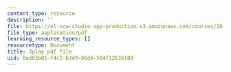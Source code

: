 ```yaml
---
content_type: resource
description: ''
file: https://ol-ocw-studio-app-production.s3.amazonaws.com/courses/18-01sc-single-variable-calculus-fall-2010/0ad83b01f4c2b3d906d6504f1263b100_CXKoCMVqM9s.pdf
file_type: application/pdf
learning_resource_types: []
resourcetype: Document
title: 3play pdf file
uid: 0ad83b01-f4c2-b3d9-06d6-504f1263b100
---
```

